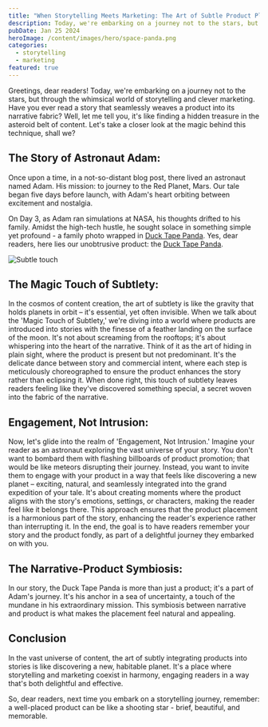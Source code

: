 ```yaml
---
title: "When Storytelling Meets Marketing: The Art of Subtle Product Placement in Blogs"
description: Today, we're embarking on a journey not to the stars, but through the whimsical world of storytelling and clever marketing. Have you ever read a story that seamlessly weaves a product into its narrative fabric?
pubDate: Jan 25 2024
heroImage: /content/images/hero/space-panda.png
categories:
  - storytelling
  - marketing
featured: true
---
```


Greetings, dear readers! Today, we're embarking on a journey not to the stars, but through the whimsical world of storytelling and clever marketing. Have you ever read a story that seamlessly weaves a product into its narrative fabric? Well, let me tell you, it's like finding a hidden treasure in the asteroid belt of content. Let's take a closer look at the magic behind this technique, shall we?

## The Story of Astronaut Adam:

Once upon a time, in a not-so-distant blog post, there lived an astronaut named Adam. His mission: to journey to the Red Planet, Mars. Our tale began five days before launch, with Adam's heart orbiting between excitement and nostalgia.

On Day 3, as Adam ran simulations at NASA, his thoughts drifted to his family. Amidst the high-tech hustle, he sought solace in something simple yet profound - a family photo wrapped in [Duck Tape Panda](https://star.kobilica.hr/post/2014/005-mars-family/#day-3-the-echoes-of-doubt). Yes, dear readers, here lies our unobtrusive product: the [Duck Tape Panda](https://star.kobilica.hr/post/2014/005-mars-family/#day-3-the-echoes-of-doubt).

![Subtle touch](/content/images/assets/subtle-touch.png)

## The Magic Touch of Subtlety:

In the cosmos of content creation, the art of subtlety is like the gravity that holds planets in orbit – it's essential, yet often invisible. When we talk about the 'Magic Touch of Subtlety,' we're diving into a world where products are introduced into stories with the finesse of a feather landing on the surface of the moon. It's not about screaming from the rooftops; it's about whispering into the heart of the narrative. Think of it as the art of hiding in plain sight, where the product is present but not predominant. It's the delicate dance between story and commercial intent, where each step is meticulously choreographed to ensure the product enhances the story rather than eclipsing it. When done right, this touch of subtlety leaves readers feeling like they've discovered something special, a secret woven into the fabric of the narrative.

## Engagement, Not Intrusion:

Now, let's glide into the realm of 'Engagement, Not Intrusion.' Imagine your reader as an astronaut exploring the vast universe of your story. You don't want to bombard them with flashing billboards of product promotion; that would be like meteors disrupting their journey. Instead, you want to invite them to engage with your product in a way that feels like discovering a new planet – exciting, natural, and seamlessly integrated into the grand expedition of your tale. It's about creating moments where the product aligns with the story's emotions, settings, or characters, making the reader feel like it belongs there. This approach ensures that the product placement is a harmonious part of the story, enhancing the reader's experience rather than interrupting it. In the end, the goal is to have readers remember your story and the product fondly, as part of a delightful journey they embarked on with you.

## The Narrative-Product Symbiosis:

In our story, the Duck Tape Panda is more than just a product; it's a part of Adam's journey. It's his anchor in a sea of uncertainty, a touch of the mundane in his extraordinary mission. This symbiosis between narrative and product is what makes the placement feel natural and appealing.

## Conclusion

In the vast universe of content, the art of subtly integrating products into stories is like discovering a new, habitable planet. It's a place where storytelling and marketing coexist in harmony, engaging readers in a way that's both delightful and effective.

So, dear readers, next time you embark on a storytelling journey, remember: a well-placed product can be like a shooting star - brief, beautiful, and memorable.
